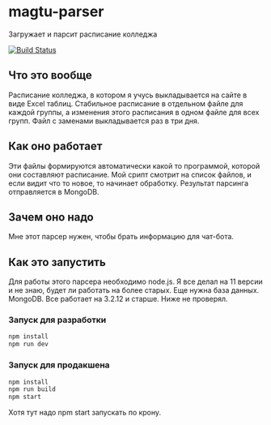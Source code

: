 # magtu-parser

Загружает и парсит расписание колледжа

[![Build Status](https://travis-ci.org/ivanik7/magtu-parser.svg?branch=master)](https://travis-ci.org/ivanik7/magtu-parser)

## Что это вообще

Расписание колледжа, в котором я учусь выкладывается на сайте в виде Excel таблиц. Стабильное расписание в отдельном файле для каждой группы, а изменения этого расписания в одном файле для всех групп. Файл с заменами выкладывается раз в три дня.

## Как оно работает

Эти файлы формируются автоматически какой то программой, которой они составляют расписание. Мой срипт смотрит на список файлов, и если видит что то новое, то начинает обработку. Результат парсинга отправляется в MongoDB.

## Зачем оно надо

Мне этот парсер нужен, чтобы брать информацию для чат-бота.

## Как это запустить

Для работы этого парсера необходимо node.js. Я все делал на 11 версии и не знаю, будет ли работать на более старых.
Еще нужна база данных. MongoDB. Все работает на 3.2.12 и старше. Ниже не проверял.

### Запуск для разработки

```sh
npm install
npm run dev
```

### Запуск для продакшена

```sh
npm install
npm run build
npm start
```

Хотя тут надо npm start запускать по крону.

